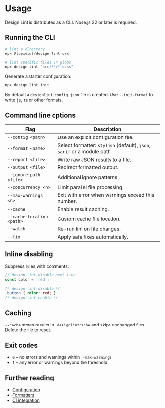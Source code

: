 # Usage

Design Lint is distributed as a CLI. Node.js 22 or later is required.

## Running the CLI

```bash
# lint a directory
npx @lapidist/design-lint src

# lint specific files or globs
npx design-lint "src/**/*.scss"
```

Generate a starter configuration:

```bash
npx design-lint init
```

By default a `designlint.config.json` file is created. Use `--init-format` to write `js`, `ts` or other formats.

## Command line options

| Flag | Description |
| ---- | ----------- |
| `--config <path>` | Use an explicit configuration file. |
| `--format <name>` | Select formatter: `stylish` (default), `json`, `sarif` or a module path. |
| `--report <file>` | Write raw JSON results to a file. |
| `--output <file>` | Redirect formatted output. |
| `--ignore-path <file>` | Additional ignore patterns. |
| `--concurrency <n>` | Limit parallel file processing. |
| `--max-warnings <n>` | Exit with error when warnings exceed this number. |
| `--cache` | Enable result caching. |
| `--cache-location <path>` | Custom cache file location. |
| `--watch` | Re-run lint on file changes. |
| `--fix` | Apply safe fixes automatically. |

## Inline disabling

Suppress rules with comments:

```js
// design-lint-disable-next-line
const color = 'red';
```

```css
/* design-lint-disable */
.button { color: red; }
/* design-lint-enable */
```

## Caching

`--cache` stores results in `.designlintcache` and skips unchanged files. Delete the file to reset.

## Exit codes

- `0` – no errors and warnings within `--max-warnings`
- `1` – any error or warnings beyond the threshold

## Further reading

- [Configuration](configuration.md)
- [Formatters](formatters.md)
- [CI integration](ci.md)
